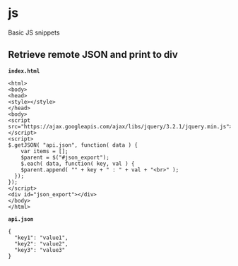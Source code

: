 # js
Basic JS snippets

## Retrieve remote JSON and print to div

**`index.html`**

```
<html>
<body>
<head>
<style></style>
</head>
<body>
<script src="https://ajax.googleapis.com/ajax/libs/jquery/3.2.1/jquery.min.js"></script>
<script>
$.getJSON( "api.json", function( data ) {
    var items = [];
    $parent = $("#json_export");
    $.each( data, function( key, val ) {
    $parent.append( "" + key + " : " + val + "<br>" );
  });
});
</script>
<div id="json_export"></div>
</body>
</html>
```

**`api.json`**

```
{
  "key1": "value1",
  "key2": "value2",
  "key3": "value3"
}
```

